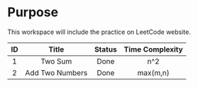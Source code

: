 # Purpose
This workspace will include the practice on LeetCode website. 

| ID | Title  | Status | Time Complexity | 
| :--: | :--: | :----: | :-------------: |
| 1 | Two Sum | Done | n^2 |
| 2 | Add Two Numbers | Done | max(m,n) |